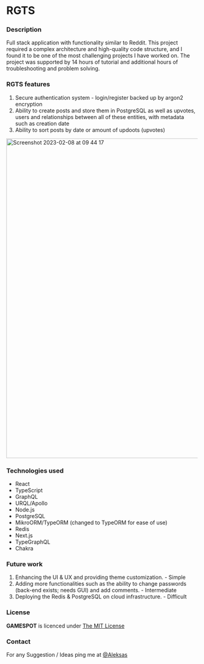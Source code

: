 # RGTS

### Description

Full stack application with functionality similar to Reddit. This project required a complex architecture and high-quality code structure, and I found it to be one of the most challenging projects I have worked on. The project was supported by 14 hours of tutorial and additional hours of troubleshooting and problem solving. 

### RGTS features

1. Secure authentication system - login/register backed up by argon2 encryption
2. Ability to create posts and store them in PostgreSQL as well as upvotes, users and relationships between all of these entities, with metadata such as creation date
3. Ability to sort posts by date or amount of updoots (upvotes)

<img width="842" alt="Screenshot 2023-02-08 at 09 44 17" src="https://user-images.githubusercontent.com/58878092/217493934-0009c788-e7d5-4dcf-86f4-15316bb971c4.png">

### Technologies used

- React
- TypeScript
- GraphQL
- URQL/Apollo
- Node.js
- PostgreSQL
- MikroORM/TypeORM (changed to TypeORM for ease of use)
- Redis
- Next.js
- TypeGraphQL
- Chakra

### Future work

1. Enhancing the UI & UX and providing theme customization. - Simple
2. Adding more functionalities such as the ability to change passwords (back-end exists; needs GUI) and add comments. - Intermediate
3. Deploying the Redis & PostgreSQL on cloud infrastructure. - Difficult

### License

**GAMESPOT** is licenced under [The MIT License](https://opensource.org/licenses/MIT)

### Contact

For any Suggestion / Ideas ping me at [@Aleksas](https://www.linkedin.com/in/aleksas-bagdonas-2bb8a71b2/)
